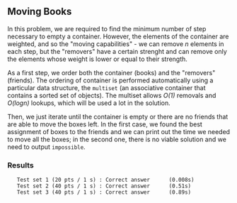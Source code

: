 ## Moving Books
In this problem, we are required to find the minimum number of step necessary to empty a container. However, the elements of the container are weighted, and so the "moving capabilities" - we can remove *n* elements in each step, but the "removers" have a certain strenght and can remove only the elements whose weight is lower or equal to their strength.

As a first step, we order both the container (books) and the "removers" (friends). The ordering of container is performed automatically using a particular data structure, the `multiset` (an associative container that contains a sorted set of objects). The multiset allows *O(1)* removals and *O(logn)* lookups, which will be used a lot in the solution. 

Then, we just iterate until the container is empty or there are no friends that are able to move the boxes left. In the first case, we found the best assignment of boxes to the friends and we can print out the time we needed to move all the boxes; in the second one, there is no viable solution and we need to output `impossible`.

### Results
```
   Test set 1 (20 pts / 1 s) : Correct answer      (0.008s)
   Test set 2 (40 pts / 1 s) : Correct answer      (0.51s)
   Test set 3 (40 pts / 1 s) : Correct answer      (0.89s)
```

